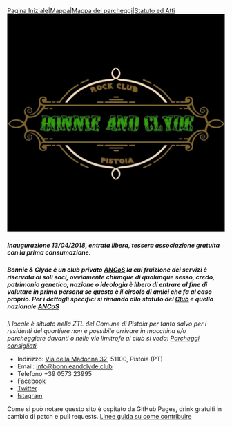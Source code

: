 [Pagina Iniziale](index.md)|[Mappa](mappa.md)|[Mappa dei parcheggi](parcheggi.md)|[Statuto ed Atti](statuto.md)
![Image](/b&c.jpg)
##### _Inaugurazione 13/04/2018, entrata libera, tessera associazione gratuita con la prima consumazione._

##### Bonnie & Clyde è un club privato **[ANCoS](https://www.ancos.it)** la cui fruizione dei servizi è riservata ai soli soci, ovviamente chiunque di qualunque sesso, credo, patrimonio genetico, nazione o ideologia è libero di entrare al fine di valutare in prima persona se questo è il circolo di amici che fa al caso proprio. Per i dettagli specifici si rimanda allo statuto del [Club](statuto.md) e quello nazionale [ANCoS](https://www.ancos.it/sites/default/files/ANCoS-Statuto.pdf)

*Il locale è situato nella ZTL del Comune di Pistoia
per tanto salvo per i residenti del quartiere non è
possibile arrivare in macchina e/o parcheggiare davanti o nelle vie limitrofe al club si veda: [Parcheggi consigliati](parcheggi.md).*

- Indirizzo: [Via della Madonna 32](mappa.md), 51100, Pistoia (PT)
- Email: info@bonnieandclyde.club
- Telefono +39 0573 23995
- [Facebook](https://www.facebook.com/BCRockClub)
- [Twitter]()
- [Istagram]()


Come si può notare questo sito è ospitato da GitHub Pages,
drink gratuiti in cambio di patch e pull requests.
[Linee guida su come contribuire](https://opensource.guide/how-to-contribute/)
